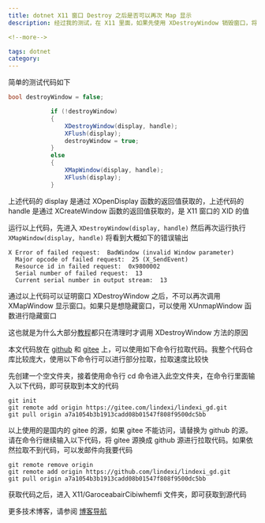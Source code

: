 ```yaml
---
title: dotnet X11 窗口 Destroy 之后是否可以再次 Map 显示
description: 经过我的测试，在 X11 里面，如果先使用 XDestroyWindow 销毁窗口，将不能再次使用 XMapWindow 显示窗口

<!--more-->

tags: dotnet
category: 
---
```


<!-- CreateTime:2024/08/14 07:27:21 -->

<!-- 发布 -->
<!-- 博客 -->

简单的测试代码如下

```csharp
bool destroyWindow = false;

            if (!destroyWindow)
            {
                XDestroyWindow(display, handle);
                XFlush(display);
                destroyWindow = true;
            }
            else
            {
                XMapWindow(display, handle);
                XFlush(display);
            }
```

上述代码的 display 是通过 XOpenDisplay 函数的返回值获取的，上述代码的 handle 是通过 XCreateWindow 函数的返回值获取的，是 X11 窗口的 XID 的值

运行以上代码，先进入 `XDestroyWindow(display, handle)` 然后再次运行执行 `XMapWindow(display, handle)` 将看到大概如下的错误输出

```
X Error of failed request:  BadWindow (invalid Window parameter)
  Major opcode of failed request:  25 (X_SendEvent)
  Resource id in failed request:  0x9800002
  Serial number of failed request:  13
  Current serial number in output stream:  13
```

通过以上代码可以证明窗口 XDestroyWindow 之后，不可以再次调用 XMapWindow 显示窗口。如果只是想隐藏窗口，可以使用 XUnmapWindow 函数进行隐藏窗口

这也就是为什么大部分[教程](http://www.cppblog.com/zmj/archive/2007/05/18/24331.html)都只在清理时才调用 XDestroyWindow 方法的原因

本文代码放在 [github](https://github.com/lindexi/lindexi_gd/tree/a7a1054b3b1913cadd08b01547f808f9500dc5bb/X11/GaroceabairCibiwhemfi) 和 [gitee](https://gitee.com/lindexi/lindexi_gd/tree/a7a1054b3b1913cadd08b01547f808f9500dc5bb/X11/GaroceabairCibiwhemfi) 上，可以使用如下命令行拉取代码。我整个代码仓库比较庞大，使用以下命令行可以进行部分拉取，拉取速度比较快

先创建一个空文件夹，接着使用命令行 cd 命令进入此空文件夹，在命令行里面输入以下代码，即可获取到本文的代码

```
git init
git remote add origin https://gitee.com/lindexi/lindexi_gd.git
git pull origin a7a1054b3b1913cadd08b01547f808f9500dc5bb
```

以上使用的是国内的 gitee 的源，如果 gitee 不能访问，请替换为 github 的源。请在命令行继续输入以下代码，将 gitee 源换成 github 源进行拉取代码。如果依然拉取不到代码，可以发邮件向我要代码

```
git remote remove origin
git remote add origin https://github.com/lindexi/lindexi_gd.git
git pull origin a7a1054b3b1913cadd08b01547f808f9500dc5bb
```

获取代码之后，进入 X11/GaroceabairCibiwhemfi 文件夹，即可获取到源代码

更多技术博客，请参阅 [博客导航](https://blog.lindexi.com/post/%E5%8D%9A%E5%AE%A2%E5%AF%BC%E8%88%AA.html )
